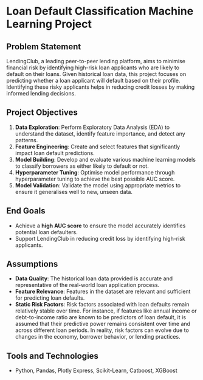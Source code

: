 # Loan Default Classification Machine Learning Project

## Problem Statement

LendingClub, a leading peer-to-peer lending platform, aims to minimise financial risk by identifying high-risk loan applicants who are likely to default on their loans. Given historical loan data, this project focuses on predicting whether a loan applicant will default based on their profile. Identifying these risky applicants helps in reducing credit losses by making informed lending decisions.

## Project Objectives

1. **Data Exploration**: Perform Exploratory Data Analysis (EDA) to understand the dataset, identify feature importance, and detect any patterns.
2. **Feature Engineering**: Create and select features that significantly impact loan default predictions.
3. **Model Building**: Develop and evaluate various machine learning models to classify borrowers as either likely to default or not.
4. **Hyperparameter Tuning**: Optimise model performance through hyperparameter tuning to achieve the best possible AUC score.
5. **Model Validation**: Validate the model using appropriate metrics to ensure it generalises well to new, unseen data.

## End Goals

- Achieve a **high AUC score** to ensure the model accurately identifies potential loan defaulters.
- Support LendingClub in reducing credit loss by identifying high-risk applicants.

## Assumptions

- **Data Quality**: The historical loan data provided is accurate and representative of the real-world loan application process.
- **Feature Relevance**: Features in the dataset are relevant and sufficient for predicting loan defaults.
- **Static Risk Factors**: Risk factors associated with loan defaults remain relatively stable over time. For instance, if features like annual income or debt-to-income ratio are known to be predictors of loan default, it is assumed that their predictive power remains consistent over time and across different loan periods. In reality, risk factors can evolve due to changes in the economy, borrower behavior, or lending practices.

## Tools and Technologies

- Python, Pandas, Plotly Express, Scikit-Learn, Catboost, XGBoost
